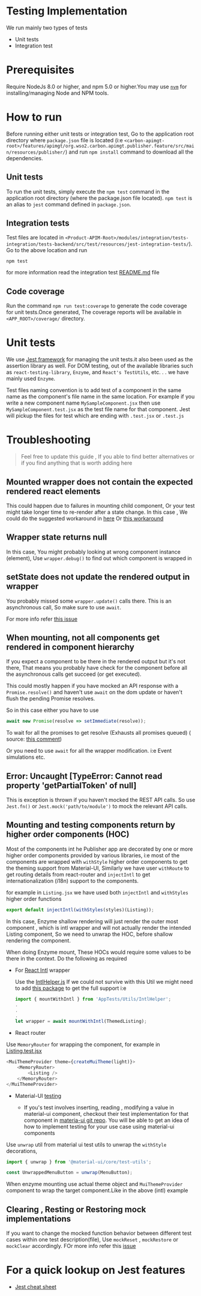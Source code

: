 # Testing Implementation

We run mainly two types of tests

-   Unit tests
-   Integration test

# Prerequisites

Require NodeJs 8.0 or higher, and npm 5.0 or higher.You may use [`nvm`](https://github.com/nvm-sh/nvm) for installing/managing Node and NPM tools.

# How to run

Before running either unit tests or integration test, Go to the application root directory where `package.json` file is located (i:e `<carbon-apimgt-root>/features/apimgt/org.wso2.carbon.apimgt.publisher.feature/src/main/resources/publisher/`) and run `npm install` command to download all the dependencies.

## Unit tests

To run the unit tests, simply execute the `npm test` command in the application root directory (where the package.json file located). `npm test` is an alias to `jest` command defined in `package.json`.

## Integration tests

Test files are located in `<Product-APIM-Root>/modules/integration/tests-integration/tests-backend/src/test/resources/jest-integration-tests/`).
Go to the above location and run

```
npm test
```
for more information read the integration test [README.md](https://github.com/wso2/product-apim/blob/master/modules/integration/tests-integration/tests-backend/src/test/resources/jest-integration-tests/README.md) file


## Code coverage

Run the command `npm run test:coverage` to generate the code coverage for unit tests.Once generated, The coverage reports will be available in `<APP_ROOT>/coverage/` directory.

# Unit tests

We use [Jest framework](https://jestjs.io/en/) for managing the unit tests.it also been used as the assertion library as well. For DOM testing, out of the available libraries such as `react-testing-library`, `Enzyme`, and `React's TestUtils`, etc. . . we have mainly used `Enzyme`.

Test files naming convention is to add test of a component in the same name as the component's file name in the same location. For example if you write a new component name `MySampleComponent.jsx` then use `MySampleComponent.test.jsx` as the test file name for that component.
Jest will pickup the files for test which are ending with `.test.jsx` or `.test.js`


# Troubleshooting

> Feel free to update this guide , If you able to find better alternatives or if you find anything that is worth adding here

## Mounted wrapper does not contain the expected rendered react elements

This could happen due to failures in mounting child component, Or your test might take longer time to re-render after a state change.
In this case , We could do the suggested workaround in [here](https://github.com/airbnb/enzyme/issues/1587#issuecomment-416610674) Or [this workaround](https://github.com/facebook/jest/issues/2157#issuecomment-279171856)

## Wrapper state returns null

In this case, You might probably looking at wrong component instance (element), Use `wrapper.debug()` to find out which component is wrapped in

## setState does not update the rendered output in wrapper

You probably missed some `wrapper.update()` calls there. This is an asynchronous call, So make sure to use `await`.

For more info refer [this issue](https://github.com/airbnb/enzyme/issues/450#issuecomment-225075145)

## When mounting, not all components get rendered in component hierarchy

If you expect a component to be there in the rendered output but it's not there, That means you probably have check for the component before all the asynchronous calls get succeed (or get executed).

This could mostly happen if you have mocked an API response with a `Promise.resolve()` and haven't use `await` on the dom update or haven't flush the pending Promise resolves.

So in this case either you have to use
```javascript
await new Promise(resolve => setImmediate(resolve));
```
To wait for all the promises to get resolve (Exhausts all promises queued) ( source: [this comment](https://github.com/facebook/jest/issues/2157#issuecomment-279171856))

Or you need to use `await` for all the wrapper modification. i:e Event simulations etc.

## Error: Uncaught [TypeError: Cannot read property 'getPartialToken' of null]

This is exception is thrown if you haven't mocked the REST API calls. So use `Jest.fn()` or `Jest.mock('path/to/module')` to mock the relevant API calls.

## Mounting and testing components return by higher order components (HOC)

Most of the components int he Publisher app are decorated by one or more higher order components provided by various libraries, i:e most of the components are wrapped with `withStyle` higher order components to get the theming support from Material-UI, Similarly we have user `withRoute` to get routing details from react-router and `injectIntl` to get internationalization (i18n) support to the components.

for example in `Listing.jsx` we have used both `injectIntl` and `withStyles` higher order functions

```javascript
export default injectIntl(withStyles(styles)(Listing));
```

In this case, Enzyme shallow rendering will just render the outer most component , which is intl wrapper and will not actually render the intended Listing component, So we need to unwrap the HOC, before shallow rendering the component.

When doing Enzyme mount, These HOCs would require some values to be there in the context.
Do the following as required

-   For [React Intl](https://github.com/formatjs/react-intl/blob/master/docs/Testing-with-React-Intl.md) wrapper


    Use the [IntlHelper.js](source/Tests/Utils/IntlHelper) If we could not survive with this Util we might need to add [this package](https://github.com/joetidee/enzyme-react-intl) to get the full support
    i:e
    ```javascript
    import { mountWithIntl } from 'AppTests/Utils/IntlHelper';
    .
    .
    .
    let wrapper = await mountWithIntl(ThemedListing);
    ```

-   React router

Use `MemoryRouter` for wrapping the component, for example in [Listing.test.jsx](source/src/app/components/Apis/Listing/Listing.test.jsx)

```javascript
<MuiThemeProvider theme={createMuiTheme(light)}>
    <MemoryRouter>
        <Listing />
    </MemoryRouter>
</MuiThemeProvider>
```

- Material-UI [testing](https://material-ui.com/guides/testing/)

  - If you's test involves inserting, reading , modifying a value in material-ui component, checkout their test implementation for that component in [materia-ui git repo](https://github.com/mui-org/material-ui/tree/master/packages/material-ui/src). You will be able to get an idea of how to implement testing for your use case using material-ui components

Use `unwrap` util from material ui test utils to unwrap the `withStyle` decorations,

```javascript
import { unwrap } from '@material-ui/core/test-utils';

const UnwrappedMenuButton = unwrap(MenuButton);
```

When enzyme mounting use actual theme object and `MuiThemeProvider` component to wrap the target component.Like in the above (intl) example


## Clearing , Resting or Restoring mock implementations

If you want to change the mocked function behavior between different test cases within one test description(file), Use `mockReset` , `mockRestore` or `mockClear` accordingly. FOr more info refer this [issue](https://github.com/facebook/jest/issues/5143)

# For a quick lookup on Jest features
 - [Jest cheat sheet](https://github.com/sapegin/jest-cheat-sheet)
